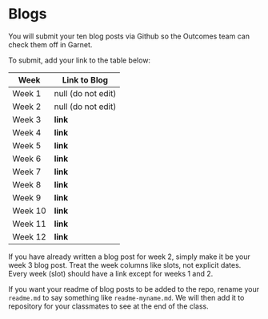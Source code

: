 # Blogs

You will submit your ten blog posts via Github so the Outcomes team can check them off in Garnet.

To submit, add your link to the table below:

| Week          | Link to Blog 				 	|
| ------------- | ------------------------------|
| Week 1        | null (do not edit)			|
| Week 2        | null (do not edit)			|
| Week 3        | **link**      				|
| Week 4        | **link**      				|
| Week 5        | **link**      				|
| Week 6        | **link**						|
| Week 7        | **link**						|	
| Week 8        | **link**						|
| Week 9        | **link**						|
| Week 10       | **link**						|
| Week 11       | **link**						|
| Week 12       | **link**						|

If you have already written a blog post for week 2, simply make it be your week 3 blog post. Treat the week columns like slots, not explicit dates. Every week (slot) should have a link except for weeks 1 and 2.

If you want your readme of blog posts to be added to the repo, rename your `readme.md` to say something like `readme-myname.md`. We will then add it to repository for your classmates to see at the end of the class.